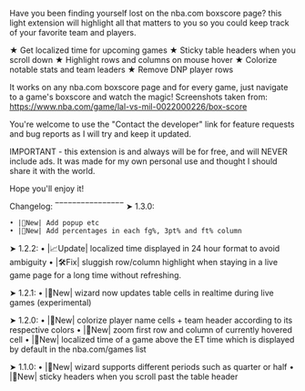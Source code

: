 Have you been finding yourself lost on the nba.com boxscore page? this light extension will highlight all that matters to you so you could keep track of your favorite team and players.

★ Get localized time for upcoming games
★ Sticky table headers when you scroll down
★ Highlight rows and columns on mouse hover
★ Colorize notable stats and team leaders
★ Remove DNP player rows

It works on any nba.com boxscore page and for every game, just navigate to a game's boxscore and watch the magic!
Screenshots taken from:
https://www.nba.com/game/lal-vs-mil-0022000226/box-score

You're welcome to use the "Contact the developer" link for feature requests and bug reports as I will try and keep it updated.

IMPORTANT - this extension is and always will be for free, and will NEVER include ads. It was made for my own personal use and thought I should share it with the world.

Hope you'll enjoy it!


Changelog:
‾‾‾‾‾‾‾‾‾‾‾‾‾‾‾‾
➤ 1.3.0:
<!-- TODO: fill -->
    • |🌟New| Add popup etc 
    • |🌟New| Add percentages in each fg%, 3pt% and ft% column


➤ 1.2.2:
    • |📈Update| localized time displayed in 24 hour format to avoid ambiguity
    • |🛠️Fix| sluggish row/column highlight when staying in a live game page for a long time without refreshing.

➤ 1.2.1:
    • |🌟New| wizard now updates table cells in realtime during live games (experimental)

➤ 1.2.0:
    • |🌟New| colorize player name cells + team header according to its respective colors
    • |🌟New| zoom first row and column of currently hovered cell
    • |🌟New| localized time of a game above the ET time which is displayed by default in the nba.com/games list

➤ 1.1.0:
    • |🌟New| wizard supports different periods such as quarter or half
    • |🌟New| sticky headers when you scroll past the table header
